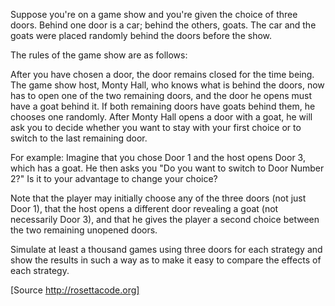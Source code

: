 Suppose you're on a game show and you're given the choice of three doors. Behind one door is a car; behind the others, goats. The car and the goats were placed randomly behind the doors before the show.

The rules of the game show are as follows:

After you have chosen a door, the door remains closed for the time being. The game show host, Monty Hall, who knows what is behind the doors, now has to open one of the two remaining doors, and the door he opens must have a goat behind it. If both remaining doors have goats behind them, he chooses one randomly. After Monty Hall opens a door with a goat, he will ask you to decide whether you want to stay with your first choice or to switch to the last remaining door.

For example: Imagine that you chose Door 1 and the host opens Door 3, which has a goat. He then asks you "Do you want to switch to Door Number 2?" Is it to your advantage to change your choice?

Note that the player may initially choose any of the three doors (not just Door 1), that the host opens a different door revealing a goat (not necessarily Door 3), and that he gives the player a second choice between the two remaining unopened doors.

Simulate at least a thousand games using three doors for each strategy and show the results in such a way as to make it easy to compare the effects of each strategy.

[Source http://rosettacode.org]